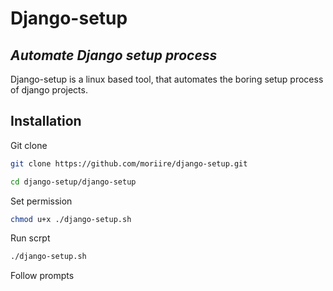 # Django-setup
## _Automate Django setup process_

Django-setup is a linux based tool, that
automates the boring setup process of django
projects.

## Installation
Git clone
```sh
git clone https://github.com/moriire/django-setup.git
```
```sh
cd django-setup/django-setup
```
Set permission
```sh
chmod u+x ./django-setup.sh
```
Run scrpt
```sh
./django-setup.sh
```
Follow prompts
